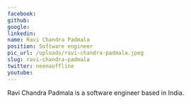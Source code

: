 ```yaml
---
facebook: 
github: 
google: 
linkedin: 
name: Ravi Chandra Padmala
position: Software engineer
pic_url: /uploads/ravi-chandra-padmala.jpeg
slug: ravi-chandra-padmala
twitter: neenaoffline
youtube: 
---
```

<p>Ravi Chandra Padmala is a software engineer based in India.</p>
